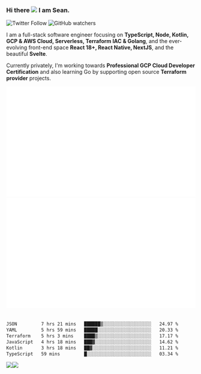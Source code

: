 ### Hi there <img src="https://raw.githubusercontent.com/MartinHeinz/MartinHeinz/master/wave.gif" width="30" /> I am Sean.
![Twitter Follow](https://img.shields.io/twitter/follow/JuniorDEVed?style=social)  ![GitHub watchers](https://img.shields.io/github/watchers/JuniorDEVed/JuniorDEVed?style=social)

I am a full-stack software engineer focusing on **TypeScript, Node, Kotlin, GCP & AWS Cloud, Serverless, Terraform IAC & Golang**, and the ever-evolving front-end space **React 18+, React Native, NextJS**, and the beautiful **Svelte**.

Currently privately, I'm working towards **Professional GCP Cloud Developer Certification** and also learning Go by supporting open source **Terraform provider** projects.

 <!--
https://github.community/t/support-theme-context-for-images-in-light-vs-dark-mode/147981/84
-->
<a href="https://github.com/jstrieb/github-stats">
<img src="https://github.com/algoflows/github-stats/blob/master/generated/overview.svg#gh-light-mode-only" />
<img src="https://github.com/algoflows/github-stats/blob/master/generated/languages.svg#gh-light-mode-only" />
<!--
<img src="https://github.com/algoflows/github-stats/blob/master/generated/overview.svg#gh-dark-mode-only" />
<img src="https://github.com/algoflows/github-stats/blob/master/generated/languages.svg#gh-dark-mode-only" />
-->
</a>

<br>
<br>
 
 <!--START_SECTION:waka-->

```text
JSON         7 hrs 21 mins   ██████▒░░░░░░░░░░░░░░░░░░   24.97 %
YAML         5 hrs 59 mins   █████░░░░░░░░░░░░░░░░░░░░   20.33 %
Terraform    5 hrs 3 mins    ████▒░░░░░░░░░░░░░░░░░░░░   17.17 %
JavaScript   4 hrs 18 mins   ███▓░░░░░░░░░░░░░░░░░░░░░   14.62 %
Kotlin       3 hrs 18 mins   ██▓░░░░░░░░░░░░░░░░░░░░░░   11.21 %
TypeScript   59 mins         █░░░░░░░░░░░░░░░░░░░░░░░░   03.34 %
```

<!--END_SECTION:waka-->

<img width="140" src="https://badges.images.credential.net/1548277101436.png"><img width="140" src="https://images.credly.com/size/340x340/images/99289602-861e-4929-8277-773e63a2fa6f/image.png">
